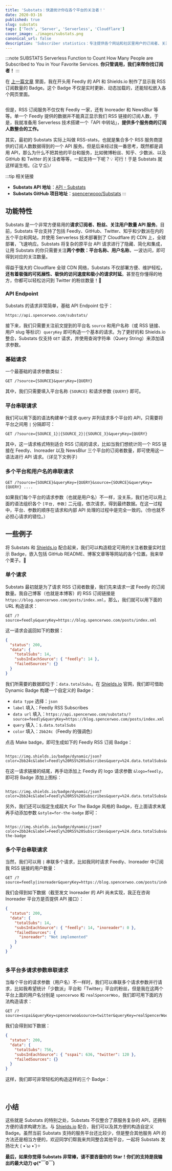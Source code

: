 ```yaml
---
title: 'Substats：快速统计你在各个平台的关注者！'
date: 2020-03-16
published: true
slug: substats
tags: ['Tech', 'Server', 'Serverless', 'Cloudflare']
cover_image: ./images/substats.png
canonical_url: false
description: 'Subscriber statistics：专注提供各个网站和社区里用户的订阅者、关注者、粉丝数量的 Serverless API'
---
```


:::note SUBSTATS
Serverless Function to Count How Many People are Subscribed to You in Your Favorite Services.
**你只管调用，我们来帮你找订阅者！**
:::

在 [上一篇文章](https://blog.spencerwoo.com/2020/03/ttrss-noteworthy/) 里面，我在开头用 Feedly 的 API 和 Shields.io 制作了显示我 RSS 订阅数量的 Badge。这个 Badge 不仅是实时更新、动态加载的，还能轻松嵌入各个网页里面。

<a href="https://feedly.com/i/subscription/feed%2Fhttps%3A%2F%2Fblog.spencerwoo.com%2Fposts%2Findex.xml"><img src="https://img.shields.io/badge/dynamic/json?color=2bb24c&amp;label=subscribers&amp;query=%24.source.subscribers&amp;url=https%3A%2F%2Ffeedly.com%2Fv3%2Frecommendations%2Ffeeds%2Ffeed%252Fhttps%253A%252F%252Fblog.spencerwoo.com%252Fposts%252Findex.xml&amp;logo=feedly&style=for-the-badge" alt="" style="display: inline; margin: 0 0.1rem 0 0; width: auto;"></a>

但是，RSS 订阅服务不仅仅有 Feedly 一家，还有 Inoreader 和 NewsBlur 等等。单一个 Feedly 提供的数据并不能真正显示我们 RSS 链接的订阅人数，于是，我就准备用 Serverless 技术搭建一个「API 中转站」，**提供多个服务商的订阅人数整合的工作。**

其实，最初的 Substats 实际上叫做 RSS-stats，也就是集合多个 RSS 服务商提供的订阅人数数据得到的一个 API 服务。但是后来经过我一番思考，既然都是调用 API，那么为什么不把其他的平台和服务，比如微博粉丝、知乎、少数派、以及 GitHub 和 Twitter 的关注者等等，一起支持一下呢？💡 可行！于是 Substats 就这样诞生啦。(≧∇≦)ﾉ

:::tip 相关链接
- **Substats API 地址**：[API - Substats](https://api.spencerwoo.com/substats/)
- **Substats GitHub 项目地址**：[spencerwooo/Substats](https://github.com/spencerwooo/Substats)
:::

## 功能特性

Substats 是一个非常方便易用的**请求订阅者、粉丝、关注用户数量 API 服务**。目前，Substats 平台支持了包括 Feedly、GitHub、Twitter、知乎和少数派在内的五个平台和网站，并使用 Serverless 技术部署到了 Cloudflare 的 CDN 上，全球部署，飞速响应。Substats 将复杂的原平台 API 请求进行了隐藏、简化和集成，让用 Substats 的你只需要关注**两个参数：平台名称、用户名称**，一波访问，即可得到对应的关注数量。

得益于强大的 Cloudflare 全球 CDN 网络，Substats 不仅部署方便、维护轻松，**还有着极强的可拓展性、极快的访问速度和极小的请求时延**。甚至在你懂得的地方，你都可以轻松访问到 Twitter 的粉丝数量！🥂

### API Endpoint

Substats 的请求非常简单，基础 API Endpoint 位于：

```
https://api.spencerwoo.com/substats/
```

接下来，我们只需要关注前文提到的平台名 `source` 和用户名称（或 RSS 链接、用户 slug 等标识）`queryKey` 即可构造一个基本的请求。为了更好的和 Shields.io 整合，Substats 仅支持 `GET` 请求，并使用查询字符串（Query String）来添加请求参数。

### 基础请求

一个最基础的请求参数类似：

```http
GET /?source={SOURCE}&queryKey={QUERY}
```

其中，我们只需要填入平台名称 `{SOURCE}` 和请求参数 `{QUERY}` 即可。

### 平台串联请求

我们可以用下面的语法构建单个请求 query 并列请求多个平台的 API，只需要将平台之间用 `|` 分隔即可：

```http
GET /?source={SOURCE_1}|{SOURCE_2}|{SOURCE_3}&queryKey={QUERY}
```

其中，这一请求格式特别适合 RSS 订阅的请求，比如当我们想统计同一个 RSS 链接在 Feedly、Inoreader 以及 NewsBlur 三个平台的订阅者数量，即可使用这一语法进行 API 请求。（详见下文例子）

### 多个平台和用户名的串联请求

```http
GET /?source={SOURCE}&queryKey={QUERY}&source={SOURCE}&queryKey={QUERY} ....
```

如果我们每个平台的请求参数（也就是用户名）不一样，没关系，我们也可以用上面的语法组织各个 `[平台, 参数]` 二元组，依次请求，得到最终数据。在这一过程中，平台、参数的顺序在请求和内部 API 处理的过程中是完全一致的。（你也就不必担心请求的错位。）

## 一些例子

将 Substats 和 [Shields.io](https://shields.io/) 配合起来，我们可以构造稳定可用的关注者数量实时显示 Badge，嵌入包括 GitHub README、博客文章等等网站的各个位置。我来举个栗子。🌰

### 单个请求

Substats 最初就是为了请求 RSS 订阅者数量，我们先来请求一波 Feedly 的订阅数量。我自己博客（也就是本博客）的 RSS 订阅链接是 `https://blog.spencerwoo.com/posts/index.xml`，那么，我们就可以用下面的 URL 构造请求：

```http
GET /?source=feedly&queryKey=https://blog.spencerwoo.com/posts/index.xml
```

这一请求会返回如下的数据：

```json
{
  "status": 200,
  "data": {
    "totalSubs": 14,
    "subsInEachSource": { "feedly": 14 },
    "failedSources": {}
  }
}
```

我们所需要的数据即位于：`data.totalSubs`。在 [Shields.io](https://shields.io/) 官网，我们即可借助 Dynamic Badge 构建一个自定义的 Badge：

- `data type` 选择：`json`
- `label` 填入：Feedly RSS Subscribes
- `data url` 填入：`https://api.spencerwoo.com/substats/?source=feedly&queryKey=https://blog.spencerwoo.com/posts/index.xml`
- `query` 填入：`$.data.totalSubs`
- `color` 填入：`2bb24c`（Feedly 的强调色）

点击 Make badge，即可生成如下的 Feedly RSS 订阅 Badge：

<a href="https://feedly.com/i/subscription/feed%2Fhttps%3A%2F%2Fblog.spencerwoo.com%2Fposts%2Findex.xml"><img src="https://img.shields.io/badge/dynamic/json?color=2bb24c&label=Feedly%20RSS%20Subscribes&query=%24.data.totalSubs&url=https%3A%2F%2Fapi.spencerwoo.com%2Fsubstats%2F%3Fsource%3Dfeedly%26queryKey%3Dhttps%3A%2F%2Fblog.spencerwoo.com%2Fposts%2Findex.xml" alt="" style="display: inline; margin: 0 0.1rem 0 0; width: auto;"></a>

```
https://img.shields.io/badge/dynamic/json?color=2bb24c&label=Feedly%20RSS%20Subscribes&query=%24.data.totalSubs&url=https%3A%2F%2Fapi.spencerwoo.com%2Fsubstats%2F%3Fsource%3Dfeedly%26queryKey%3Dhttps%3A%2F%2Fblog.spencerwoo.com%2Fposts%2Findex.xml
```

在这一请求链接的结尾，再手动添加上 Feedly 的 logo 请求参数 `&logo=feedly`，即可将 Badge 添加上图标：

<a href="https://feedly.com/i/subscription/feed%2Fhttps%3A%2F%2Fblog.spencerwoo.com%2Fposts%2Findex.xml"><img src="https://img.shields.io/badge/dynamic/json?color=2bb24c&label=Feedly%20RSS%20Subscribes&query=%24.data.totalSubs&url=https%3A%2F%2Fapi.spencerwoo.com%2Fsubstats%2F%3Fsource%3Dfeedly%26queryKey%3Dhttps%3A%2F%2Fblog.spencerwoo.com%2Fposts%2Findex.xml&logo=feedly" alt="" style="display: inline; margin: 0 0.1rem 0 0; width: auto;"></a>

```
https://img.shields.io/badge/dynamic/json?color=2bb24c&label=Feedly%20RSS%20Subscribes&query=%24.data.totalSubs&url=https%3A%2F%2Fapi.spencerwoo.com%2Fsubstats%2F%3Fsource%3Dfeedly%26queryKey%3Dhttps%3A%2F%2Fblog.spencerwoo.com%2Fposts%2Findex.xml&logo=feedly
```

另外，我们还可以指定生成超大 For The Badge 风格的 Badge，在上面请求末尾再手动添加参数 `&style=for-the-badge` 即可：

<a href="https://feedly.com/i/subscription/feed%2Fhttps%3A%2F%2Fblog.spencerwoo.com%2Fposts%2Findex.xml"><img src="https://img.shields.io/badge/dynamic/json?color=2bb24c&label=Feedly%20RSS%20Subscribes&query=%24.data.totalSubs&url=https%3A%2F%2Fapi.spencerwoo.com%2Fsubstats%2F%3Fsource%3Dfeedly%26queryKey%3Dhttps%3A%2F%2Fblog.spencerwoo.com%2Fposts%2Findex.xml&logo=feedly&style=for-the-badge" alt="" style="display: inline; margin: 0 0.1rem 0 0; width: auto;"></a>

```
https://img.shields.io/badge/dynamic/json?color=2bb24c&label=Feedly%20RSS%20Subscribes&query=%24.data.totalSubs&url=https%3A%2F%2Fapi.spencerwoo.com%2Fsubstats%2F%3Fsource%3Dfeedly%26queryKey%3Dhttps%3A%2F%2Fblog.spencerwoo.com%2Fposts%2Findex.xml&logo=feedly&style=for-the-badge
```

### 多个平台串联请求

当然，我们可以用 `|` 串联多个请求，比如我同时请求 Feedly、Inoreader 中订阅我 RSS 链接的用户数量：

```http
GET /?source=feedly|inoreader&queryKey=https://blog.spencerwoo.com/posts/index.xml
```

我们会得到如下数据（截至发文 Inoreader 的 API 尚未实现，我正在咨询 Inoreader 平台方是否提供 API 接口）：

```json
{
  "status": 200,
  "data": {
    "totalSubs": 14,
    "subsInEachSource": { "feedly": 14, "inoreader": 0 },
    "failedSources": {
      "inoreader": "Not implemented"
    }
  }
}
```

<a href="https://feedly.com/i/subscription/feed%2Fhttps%3A%2F%2Fblog.spencerwoo.com%2Fposts%2Findex.xml"><img src="https://img.shields.io/badge/dynamic/json?label=RSS%20subs&query=%24.data.totalSubs&url=https%3A%2F%2Fapi.spencerwoo.com%2Fsubstats%2F%3Fsource%3Dfeedly%257Cinoreader%26queryKey%3Dhttps%3A%2F%2Fblog.spencerwoo.com%2Fposts%2Findex.xml&color=ffa500&logo=rss&style=for-the-badge" alt="" style="display: inline; margin: 0 0.1rem 0 0; width: auto;"></a>

### 多平台多请求参数串联请求

当每个平台的请求参数（用户名）不一样时，我们可以串联多个请求参数并行请求，比如我希望统计「少数派」平台和「Twitter」平台的粉丝，但是我在这两个平台上面的用户名分别是 `spencerwoo` 和 `realSpencerWoo`，我们即可用下面的方法构造请求：

```http
GET /?source=sspai&queryKey=spencerwoo&source=twitter&queryKey=realSpencerWoo
```

我们会得到如下数据：

```json
{
  "status": 200,
  "data": {
    "totalSubs": 756,
    "subsInEachSource": { "sspai": 636, "twitter": 120 },
    "failedSources": {}
  }
}
```

这样，我们即可非常轻松的构造这样的三个 Badge：

<a href="https://api.spencerwoo.com/substats/?source=sspai&queryKey=spencerwoo&source=twitter&queryKey=realSpencerWoo"><img src="https://img.shields.io/badge/dynamic/json?label=Social%20media&query=%24.data.totalSubs&url=https%3A%2F%2Fapi.spencerwoo.com%2Fsubstats%2F%3Fsource%3Dsspai%26queryKey%3Dspencerwoo%26source%3Dtwitter%26queryKey%3DrealSpencerWoo&color=brightgreen&style=for-the-badge" alt="" style="display: inline; margin: 0 0.1rem 0 0; width: auto;"></a>
<a href="https://api.spencerwoo.com/substats/?source=sspai&queryKey=spencerwoo&source=twitter&queryKey=realSpencerWoo"><img src="https://img.shields.io/badge/dynamic/json?label=%E5%B0%91%E6%95%B0%E6%B4%BE&query=%24.data.subsInEachSource.sspai&url=https%3A%2F%2Fapi.spencerwoo.com%2Fsubstats%2F%3Fsource%3Dsspai%26queryKey%3Dspencerwoo%26source%3Dtwitter%26queryKey%3DrealSpencerWoo&color=d71a1b&style=for-the-badge" alt="" style="display: inline; margin: 0 0.1rem 0 0; width: auto;"></a>
<a href="https://api.spencerwoo.com/substats/?source=sspai&queryKey=spencerwoo&source=twitter&queryKey=realSpencerWoo"><img src="https://img.shields.io/badge/dynamic/json?label=Twitter&query=%24.data.subsInEachSource.twitter&url=https%3A%2F%2Fapi.spencerwoo.com%2Fsubstats%2F%3Fsource%3Dsspai%26queryKey%3Dspencerwoo%26source%3Dtwitter%26queryKey%3DrealSpencerWoo&color=1da1f2&logo=twitter&style=for-the-badge" alt="" style="display: inline; margin: 0 0.1rem 0 0; width: auto;"></a>

## 小结

这些就是 Substats 的特别之处，Substats 不仅整合了原服务复杂的 API，还拥有方便的请求构建方法。与 [Shields.io](https://shields.io/) 配合，我们可以及其方便的构造自定义 Badge。虽然当前 Substats 支持的服务平台还比较少，但是整合其他服务 API 的方法还是相当方便的，欢迎同学们帮我来共同整合其他平台，一起将 Substats 发扬壮大 ( •̀ ω •́ )✧

**最后，如果你觉得 Substats 非常棒，请不要吝啬你的 Star！你们的支持是我输出的最大动力 φ(*￣0￣)**

<a href="https://github.com/spencerwooo/Substats"><img src="https://img.shields.io/github/stars/spencerwooo/Substats?logo=github&style=social" alt="" style="display: inline; margin: 0 0.1rem 0 0; width: auto;"></a>
